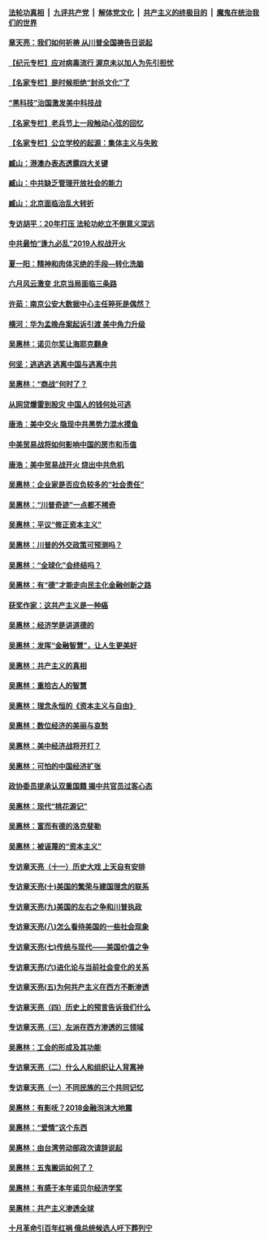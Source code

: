 ####  [法轮功真相](../../../../basic/blob/master/README.md?t=07102031) &nbsp;|&nbsp; [九评共产党](../../../../9ping.md/blob/master/README.md?t=07102031) &nbsp;|&nbsp; [解体党文化](../../../../jtdwh.md/blob/master/README.md?t=07102031)  &nbsp;|&nbsp; [共产主义的终极目的](../../../../gczydzjmd.md/blob/master/README.md?t=07102031) &nbsp;|&nbsp; [魔鬼在统治我们的世界](../../../../mgztzwmdsj.md/blob/master/README.md?t=07102031) 

#### [章天亮：我们如何祈祷 从川普全国祷告日说起](../pages/nsc423/n11944627.md?t=07102031) 

#### [【纪元专栏】应对病毒流行 渥京未以加人为先引担忧](../pages/nsc423/n11875714.md?t=07102031) 

#### [【名家专栏】是时候拒绝“封杀文化”了](../pages/nsc423/n11814093.md?t=07102031) 

#### [“黑科技”治国激发美中科技战](../pages/nsc423/n11638056.md?t=07102031) 

#### [【名家专栏】老兵节上一段触动心弦的回忆](../pages/nsc423/n11646016.md?t=07102031) 

#### [【名家专栏】公立学校的起源：集体主义与失败](../pages/nsc423/n11601833.md?t=07102031) 

#### [臧山：港澳办表态透露四大关键](../pages/nsc423/n11421628.md?t=07102031) 

#### [臧山：中共缺乏管理开放社会的能力](../pages/nsc423/n11407457.md?t=07102031) 

#### [臧山：北京面临治乱大转折](../pages/nsc423/n11406895.md?t=07102031) 

#### [专访胡平：20年打压 法轮功屹立不倒意义深远](../pages/nsc423/n11398800.md?t=07102031) 

#### [中共最怕“逢九必乱”2019人权战开火](../pages/nsc423/n11385248.md?t=07102031) 

#### [夏一阳：精神和肉体灭绝的手段—转化洗脑](../pages/nsc423/n11368250.md?t=07102031) 

#### [六月风云激变 北京当局面临三条路](../pages/nsc423/n11313668.md?t=07102031) 

#### [许茹：南京公安大数据中心主任猝死是偶然？](../pages/nsc423/n11064744.md?t=07102031) 

#### [横河：华为孟晚舟案起诉引渡 美中角力升级](../pages/nsc423/n11027230.md?t=07102031) 

#### [吴惠林：诺贝尔奖让海耶克翻身](../pages/nsc423/n10890049.md?t=07102031) 

#### [何坚：逃逃逃 逃离中国与逃离中共](../pages/nsc423/n10592891.md?t=07102031) 

#### [吴惠林：“商战”何时了？](../pages/nsc423/n10573558.md?t=07102031) 

#### [从网贷爆雷到股灾 中国人的钱何处可逃](../pages/nsc423/n10572800.md?t=07102031) 

#### [唐浩：美中交火 隐现中共黑势力混水摸鱼](../pages/nsc423/n10544040.md?t=07102031) 

#### [中美贸易战将如何影响中国的房市和币值](../pages/nsc423/n10543697.md?t=07102031) 

#### [唐浩：美中贸易战开火 烧出中共危机](../pages/nsc423/n10540126.md?t=07102031) 

#### [吴惠林：企业家是否应负较多的“社会责任”](../pages/nsc423/n10535022.md?t=07102031) 

#### [吴惠林：“川普奇迹”一点都不稀奇](../pages/nsc423/n10512808.md?t=07102031) 

#### [吴惠林：平议“修正资本主义”](../pages/nsc423/n10495724.md?t=07102031) 

#### [吴惠林：川普的外交政策可预测吗？](../pages/nsc423/n10462387.md?t=07102031) 

#### [吴惠林：“全球化”会终结吗？](../pages/nsc423/n10452838.md?t=07102031) 

#### [吴惠林：有“德”才能走向民主化金融创新之路](../pages/nsc423/n10432292.md?t=07102031) 

#### [获奖作家：这共产主义是一种癌](../pages/nsc423/n10431541.md?t=07102031) 

#### [吴惠林：经济学是讲道德的](../pages/nsc423/n10398014.md?t=07102031) 

#### [吴惠林：发挥“金融智慧”，让人生更美好](../pages/nsc423/n10375019.md?t=07102031) 

#### [吴惠林：共产主义的真相](../pages/nsc423/n10351394.md?t=07102031) 

#### [吴惠林：重拾古人的智慧](../pages/nsc423/n10337691.md?t=07102031) 

#### [吴惠林：理念永恒的《资本主义与自由》](../pages/nsc423/n10316274.md?t=07102031) 

#### [吴惠林：数位经济的美丽与哀愁](../pages/nsc423/n10292946.md?t=07102031) 

#### [吴惠林：美中经济战将开打？](../pages/nsc423/n10258825.md?t=07102031) 

#### [吴惠林：可怕的中国经济扩张](../pages/nsc423/n10219147.md?t=07102031) 

#### [政协委员提承认双重国籍 揭中共官员过客心态](../pages/nsc423/n10208809.md?t=07102031) 

#### [吴惠林：现代“桃花源记”](../pages/nsc423/n10185234.md?t=07102031) 

#### [吴惠林：富而有德的洛克斐勒](../pages/nsc423/n10142264.md?t=07102031) 

#### [吴惠林：被诬蔑的“资本主义”](../pages/nsc423/n10124816.md?t=07102031) 

#### [专访章天亮（十一）历史大戏 上天自有安排](../pages/nsc423/n10094905.md?t=07102031) 

#### [专访章天亮(十)美国的繁荣与建国理念的联系](../pages/nsc423/n10094899.md?t=07102031) 

#### [专访章天亮(九)美国的左右之争和川普执政](../pages/nsc423/n10094889.md?t=07102031) 

#### [专访章天亮(八)怎么看待美国的一些社会现象](../pages/nsc423/n10094857.md?t=07102031) 

#### [专访章天亮(七)传统与现代——美国价值之争](../pages/nsc423/n10093140.md?t=07102031) 

#### [专访章天亮(六)进化论与当前社会变化的关系](../pages/nsc423/n10092036.md?t=07102031) 

#### [专访章天亮(五)为何共产主义在西方不断渗透](../pages/nsc423/n10083620.md?t=07102031) 

#### [专访章天亮（四）历史上的预言告诉我们什么](../pages/nsc423/n10083606.md?t=07102031) 

#### [专访章天亮（三）左派在西方渗透的三领域](../pages/nsc423/n10081115.md?t=07102031) 

#### [吴惠林：工会的形成及其功能](../pages/nsc423/n10080633.md?t=07102031) 

#### [专访章天亮（二）什么人和组织让人背离神](../pages/nsc423/n10076637.md?t=07102031) 

#### [专访章天亮（一）不同民族的三个共同记忆](../pages/nsc423/n10074188.md?t=07102031) 

#### [吴惠林：有影呒？2018金融泡沫大地震](../pages/nsc423/n10040534.md?t=07102031) 

#### [吴惠林：“爱情”这个东西](../pages/nsc423/n10019423.md?t=07102031) 

#### [吴惠林：由台湾劳动部政次请辞说起](../pages/nsc423/n9979679.md?t=07102031) 

#### [吴惠林：五鬼搬运如何了？](../pages/nsc423/n9925338.md?t=07102031) 

#### [吴惠林：有感于本年诺贝尔经济学奖](../pages/nsc423/n9871883.md?t=07102031) 

#### [吴惠林：共产主义渗透全球](../pages/nsc423/n9812748.md?t=07102031) 

#### [十月革命引百年红祸 俄总统候选人吁下葬列宁](../pages/nsc423/n9810182.md?t=07102031) 

